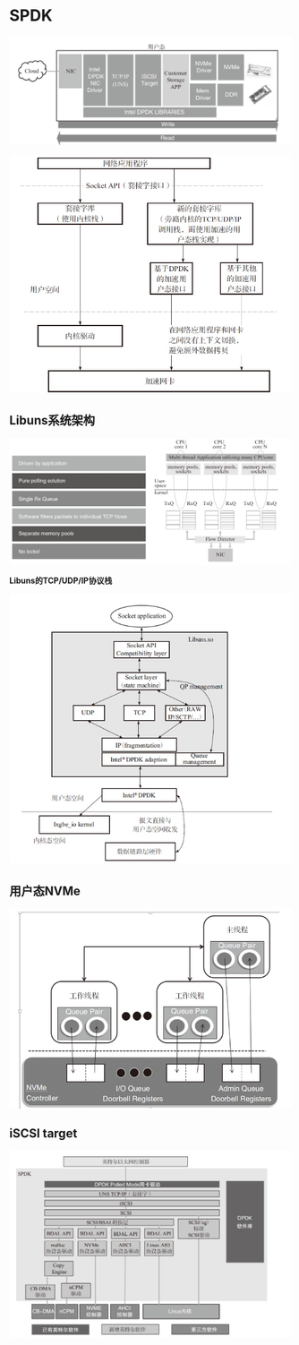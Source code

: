 # SPDK

![](images/14782308028092.jpg)

![](images/14782308415777.jpg)

## Libuns系统架构

![](images/14782309148830.jpg)


**Libuns的TCP/UDP/IP协议栈**

![](images/14782308956820.jpg)

## 用户态NVMe

![](images/14782310053462.jpg)

## iSCSI target

![](images/14782310411794.jpg)
